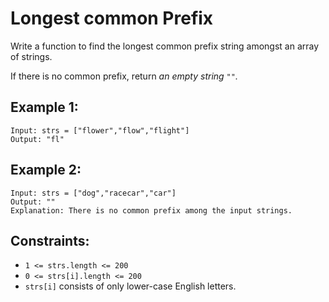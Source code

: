 # Longest common Prefix

Write a function to find the longest common prefix string amongst an array of strings.

If there is no common prefix, return _an empty string `""`._

## Example 1:

```
Input: strs = ["flower","flow","flight"]
Output: "fl"
```

## Example 2:

```
Input: strs = ["dog","racecar","car"]
Output: ""
Explanation: There is no common prefix among the input strings.
```

## Constraints:

- `1 <= strs.length <= 200`
- `0 <= strs[i].length <= 200`
- `strs[i]` consists of only lower-case English letters.
